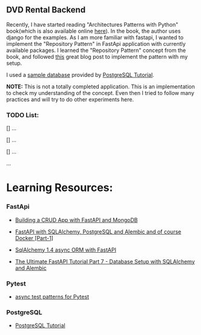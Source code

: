 ## DVD Rental Backend

Recently, I have started reading "Architectures Patterns with Python" book(which is also available online [here](https://www.cosmicpython.com/book/preface.html)). In the book, the author uses django for the examples.
As I am more familiar with fastapi, I wanted to implement the "Repository Pattern" in FastApi application with currently available packages.
I learned the "Repository Pattern" concept from the book, and followed [this](https://rogulski.it/blog/sqlalchemy-14-async-orm-with-fastapi/) great blog post
to implement the pattern with my setup.

I used a [sample database](https://www.postgresqltutorial.com/load-postgresql-sample-database/) provided by [PostgreSQL Tutorial](https://www.postgresqltutorial.com/).

**NOTE:** This is not a totally completed application. This is an implementation to check my understanding of the concept.
Even then I tried to follow many practices and will try to do other experiments here.

### TODO List:
[] ...

[] ...

[] ...

...

# Learning Resources:

### FastApi

- [Building a CRUD App with FastAPI and MongoDB](https://testdriven.io/blog/fastapi-mongo/)

- [FastAPI with SQLAlchemy, PostgreSQL and Alembic and of course Docker [Part-1]](https://ahmed-nafies.medium.com/fastapi-with-sqlalchemy-postgresql-and-alembic-and-of-course-docker-f2b7411ee396)

- [SqlAlchemy 1.4 async ORM with FastAPI](https://rogulski.it/blog/sqlalchemy-14-async-orm-with-fastapi/)

- [The Ultimate FastAPI Tutorial Part 7 - Database Setup with SQLAlchemy and Alembic](https://christophergs.com/tutorials/ultimate-fastapi-tutorial-pt-7-sqlalchemy-database-setup/)

### Pytest
- [async test patterns for Pytest](https://tonybaloney.github.io/posts/async-test-patterns-for-pytest-and-unittest.html)

### PostgreSQL

- [PostgreSQL Tutorial](https://www.postgresqltutorial.com/)
